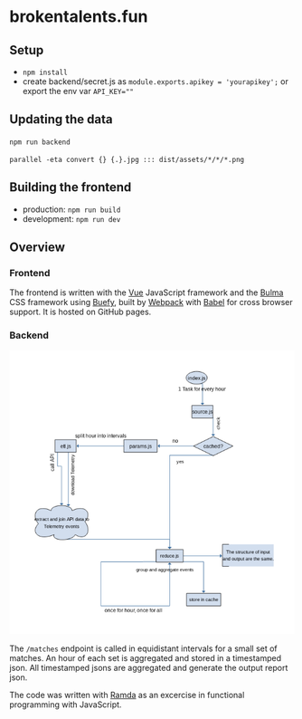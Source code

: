 # brokentalents.fun

## Setup

 * `npm install`
 * create backend/secret.js as `module.exports.apikey = 'yourapikey';` or export the env var `API_KEY=""`

## Updating the data

`npm run backend`

`parallel -eta convert {} {.}.jpg ::: dist/assets/*/*/*.png`

## Building the frontend

 * production: `npm run build`
 * development: `npm run dev`

## Overview

### Frontend

The frontend is written with the [Vue](https://vuejs.org) JavaScript framework and the [Bulma](https://bulma.io) CSS framework using [Buefy](https://buefy.github.io), built by [Webpack](https://webpack.js.org) with [Babel](https://babeljs.io) for cross browser support. It is hosted on GitHub pages.

### Backend

![backend flowchart](dist/assets/backend-flow.png)

The `/matches` endpoint is called in equidistant intervals for a small set of matches. An hour of each set is aggregated and stored in a timestamped json. All timestamped jsons are aggregated and generate the output report json.

The code was written with [Ramda](https://ramdajs.com) as an excercise in functional programming with JavaScript.
